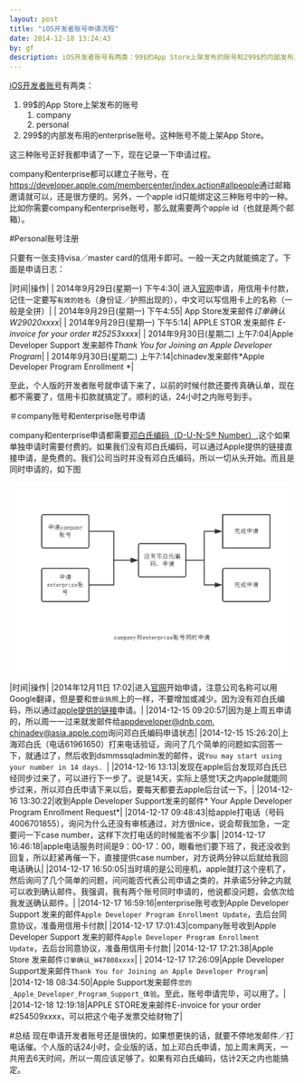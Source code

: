 ```yaml
---
layout: post
title: "iOS开发者账号申请流程"
date: 2014-12-18 13:24:43
by: gf
description: iOS开发者账号有两类：99$的App Store上架发布的账号和299$的内部发布用的enterprise账号。其中App Store上架用的账号又分为company和personal两种。这三种账号正好我都申请了一下，现在记录一下申请过程。
---
```


[iOS开发者账号](https://developer.apple.com/programs/)有两类：

1. 99$的App Store上架发布的账号
	1. company
	2. personal
2. 299$的内部发布用的enterprise账号。这种账号不能上架App Store。

这三种账号正好我都申请了一下，现在记录一下申请过程。

company和enterprise都可以建立子账号，在<https://developer.apple.com/membercenter/index.action#allpeople>通过邮箱邀请就可以，还是很方便的。另外，一个apple id只能绑定这三种账号中的一种。比如你需要company和enterprise账号，那么就需要两个apple id（也就是两个邮箱）。

#Personal账号注册

只要有一张支持visa／master card的信用卡即可。一般一天之内就能搞定了。下面是申请日志：

|时间|操作|
| 2014年9月29日(星期一) 下午4:30| 进入[官网](https://developer.apple.com/programs/start/standard/create.php)申请，用信用卡付款，记住一定要写`有效的姓名`（身份证／护照出现的），中文可以写信用卡上的名称（一般是全拼）|
| 2014年9月29日(星期一) 下午4:55| App Store发来邮件*订单确认 W29020xxxx*|
| 2014年9月29日(星期一) 下午5:14| APPLE STOR 发来邮件 *E-invoice for your order #25253xxxx*|
| 2014年9月30日(星期二) 上午7:04|Apple Developer Support 发来邮件*Thank You for Joining an Apple Developer Program*|
| 2014年9月30日(星期二) 上午7:14|chinadev发来邮件*Apple Developer Program Enrollment *|

至此，个人版的开发者账号就申请下来了，以前的时候付款还要传真确认单，现在都不需要了，信用卡扣款就搞定了。顺利的话，24小时之内账号到手。

＃company账号和enterprise账号申请

company和enterprise申请都需要[邓白氏编码（D-U-N-S® Number）](http://zh.wikipedia.org/wiki/%E9%82%93%E7%99%BD%E6%B0%8F),这个如果单独申请时需要付费的。如果我们没有邓白氏编码，可以通过Apple提供的链接直接申请，是免费的。我们公司当时并没有邓白氏编码，所以一切从头开始。而且是同时申请的，如下图

![同时申请company和enterprise账号](/images/company-enterprise-allinone.png)

|时间|操作|
|2014年12月11日 17:02|进入[官网](https://developer.apple.com/programs/start/enterprise/)开始申请，注意公司名称可以用Google翻译，但是要和`营业执照`上的一样，不要增加或减少。因为没有邓白氏编码，所以通过[apple提供的链接](https://developer.apple.com/ios/enroll/dunsLookupForm.action)申请。|
|2014-12-15 09:20:57|因为是上周五申请的，所以周一一过来就发邮件给<appdeveloper@dnb.com>, <chinadev@asia.apple.com>询问邓白氏编码申请状态|
|2014-12-15 15:26:20|上海邓白氏（电话61961650）打来电话验证，询问了几个简单的问题如实回答一下，就通过了，然后收到dsmmssqladmin发的邮件，说`You may start using your number in 14 days. `|
|2014-12-16 13:13|发现在apple后台发现邓白氏已经同步过来了，可以进行下一步了。说是14天，实际上感觉1天之内apple就能同步过来，所以邓白氏申请下来以后，要每天都要去apple后台试一下。|
|2014-12-16 13:30:22|收到Apple Developer Support发来的邮件* Your Apple Developer Program Enrollment Request*|
|2014-12-17 09:48:43|给apple打电话（号码4006701855），询问为什么还没有审核通过，对方很nice，说会帮我加急，一定要问一下case number，这样下次打电话的时候能省不少事|
|2014-12-17 16:46:18|apple电话服务时间是9：00-17：00，眼看他们要下班了，我还没收到回复，所以赶紧再催一下，直接提供case number，对方说两分钟以后就给我回电话确认|
|2014-12-17 16:50:05|当时填的是公司座机，apple就打这个座机了，然后询问了几个简单的问题，问问能否代表公司申请之类的，并承诺5分钟之内就可以收到确认邮件。我强调，我有两个账号同时申请的，他说都没问题，会依次给我发送确认邮件。|
|2014-12-17 16:59:16|enterprise账号收到Apple Developer Support 发来的邮件`Apple Developer Program Enrollment Update`，去后台同意协议，准备用信用卡付款|
|2014-12-17 17:01:43|company账号收到Apple Developer Support 发来的邮件`Apple Developer Program Enrollment Update`，去后台同意协议，准备用信用卡付款|
|2014-12-17 17:21:38|Apple Store 发来邮件`订单确认_W47808xxxx`|
| 2014-12-17 17:26:09|Apple Developer Support发来邮件`Thank You for Joining an Apple Developer Program`|
|2014-12-18 08:34:50|Apple Support发来邮件`您的_Apple_Developer_Program_Support_体验`。至此，账号申请完毕，可以用了。|
|2014-12-18 12:19:18|APPLE STORE发来邮件E-invoice for your order #254509xxxx，可以把这个电子发票交给财物了|

#总结
现在申请开发者账号还是很快的，如果想更快的话，就要不停地发邮件／打电话催。个人版的话24小时，企业版的话，加上邓白氏申请，加上周末两天，一共用去6天时间，所以一周应该足够了。如果有邓白氏编码，估计2天之内也能搞定。